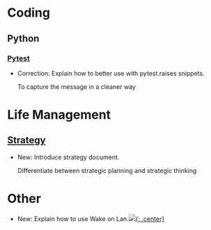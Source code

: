 # Coding

## Python

### [Pytest](pytest.md)

* Correction: Explain how to better use with pytest.raises snippets.

    To capture the message in a cleaner way

# Life Management

## [Strategy](strategy.md)

* New: Introduce strategy document.

    Differentiate between strategic planning and strategic thinking

# Other

* New: Explain how to use Wake on Lan.[![](not-by-ai.svg){: .center}](https://notbyai.fyi)

